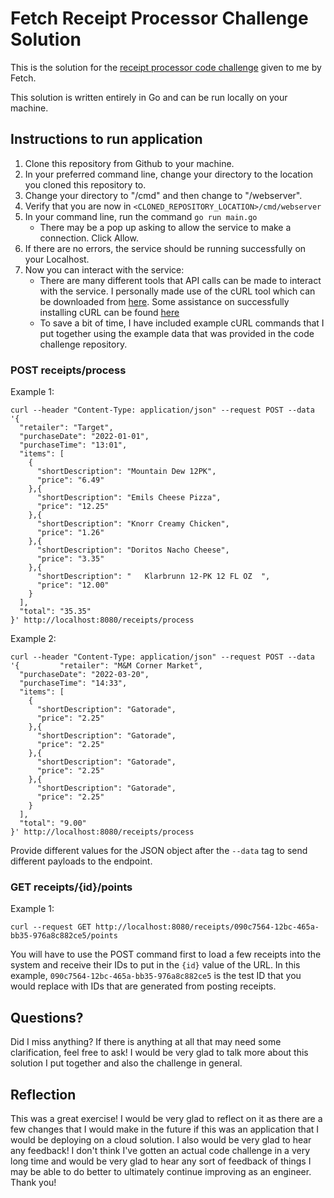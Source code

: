 # Fetch Receipt Processor Challenge Solution

This is the solution for the [receipt processor code challenge](https://github.com/fetch-rewards/receipt-processor-challenge/tree/main) given to me by Fetch.

This solution is written entirely in Go and can be run locally on your machine.

## Instructions to run application 
1. Clone this repository from Github to your machine.
2. In your preferred command line, change your directory to the location you cloned this repository to.
3. Change your directory to "/cmd" and then change to "/webserver".
4. Verify that you are now in `<CLONED_REPOSITORY_LOCATION>/cmd/webserver`
5. In your command line, run the command `go run main.go`
   - There may be a pop up asking to allow the service to make a connection. Click Allow.
6. If there are no errors, the service should be running successfully on your Localhost.
7. Now you can interact with the service:
   - There are many different tools that API calls can be made to interact with the service. I personally made use of the cURL tool which can be downloaded from [here](https://curl.se/download.html). Some assistance on successfully installing cURL can be found [here](https://developer.zendesk.com/documentation/api-basics/getting-started/installing-and-using-curl/#installing-curl)
   - To save a bit of time, I have included example cURL commands that I put together using the example data that was provided in the code challenge repository.
### POST receipts/process
Example 1:
```
curl --header "Content-Type: application/json" --request POST --data '{
  "retailer": "Target",
  "purchaseDate": "2022-01-01",
  "purchaseTime": "13:01",
  "items": [
    {
      "shortDescription": "Mountain Dew 12PK",
      "price": "6.49"
    },{
      "shortDescription": "Emils Cheese Pizza",
      "price": "12.25"
    },{
      "shortDescription": "Knorr Creamy Chicken",
      "price": "1.26"
    },{
      "shortDescription": "Doritos Nacho Cheese",
      "price": "3.35"
    },{
      "shortDescription": "   Klarbrunn 12-PK 12 FL OZ  ",
      "price": "12.00"
    }
  ],
  "total": "35.35"
}' http://localhost:8080/receipts/process
```

Example 2:
```
curl --header "Content-Type: application/json" --request POST --data '{         "retailer": "M&M Corner Market",
  "purchaseDate": "2022-03-20",
  "purchaseTime": "14:33",
  "items": [
    {
      "shortDescription": "Gatorade",
      "price": "2.25"
    },{
      "shortDescription": "Gatorade",
      "price": "2.25"
    },{
      "shortDescription": "Gatorade",
      "price": "2.25"
    },{
      "shortDescription": "Gatorade",
      "price": "2.25"
    }
  ],
  "total": "9.00"
}' http://localhost:8080/receipts/process
```
Provide different values for the JSON object after the `--data` tag to send different payloads to the endpoint.

### GET receipts/{id}/points
Example 1:
```
curl --request GET http://localhost:8080/receipts/090c7564-12bc-465a-bb35-976a8c882ce5/points
```
You will have to use the POST command first to load a few receipts into the system and receive their IDs to put in the `{id}` value of the URL. In this example, `090c7564-12bc-465a-bb35-976a8c882ce5` is the test ID that you would replace with IDs that are generated from posting receipts.

## Questions?
Did I miss anything? If there is anything at all that may need some clarification, feel free to ask! I would be very glad to talk more about this solution I put together and also the challenge in general. 

## Reflection
This was a great exercise! I would be very glad to reflect on it as there are a few changes that I would make in the future if this was an application that I would be deploying on a cloud solution. I also would be very glad to hear any feedback! I don't think I've gotten an actual code challenge in a very long time and would be very glad to hear any sort of feedback of things I may be able to do better to ultimately continue improving as an engineer. Thank you!
